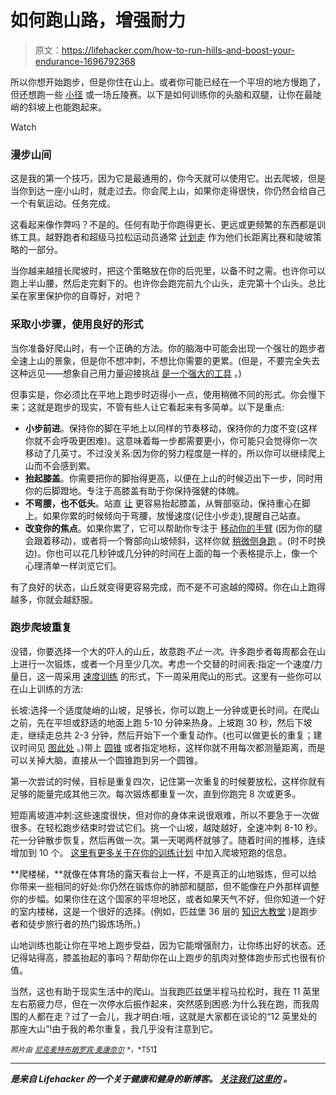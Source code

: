 # 如何跑山路，增强耐力

> 原文：<https://lifehacker.com/how-to-run-hills-and-boost-your-endurance-1696792368>

所以你想开始跑步，但是你住在山上。或者你可能已经在一个平坦的地方慢跑了，但还想跑一些 [小径](http://vitals.lifehacker.com/how-to-take-your-running-to-the-trails-for-a-more-sati-1692428030) 或一场丘陵赛。以下是如何训练你的头脑和双腿，让你在最陡峭的斜坡上也能跑起来。

Watch

### 漫步山间

这是我的第一个技巧，因为它是最通用的，你今天就可以使用它。出去爬坡，但是当你到达一座小山时，就走过去。你会爬上山，如果你走得很快，你仍然会给自己一个有氧运动。任务完成。

这看起来像作弊吗？不是的。任何有助于你跑得更长、更远或更频繁的东西都是训练工具。越野跑者和超级马拉松运动员通常 [计划走](http://trailandultrarunning.com/is-walking-the-key-to-faster-ultra-marathons/) 作为他们长距离比赛和陡坡策略的一部分。

当你越来越擅长爬坡时，把这个策略放在你的后兜里，以备不时之需。也许你可以跑上半山腰，然后走完剩下的。也许你会跑完前九个山头，走完第十个山头。总比呆在家里保护你的自尊好，对吧？

### 采取小步骤，使用良好的形式

当你准备好爬山时，有一个正确的方法。你的脑海中可能会出现一个强壮的跑步者全速上山的景象，但是你不想冲刺，不想比你需要的更累。(但是，不要完全失去这种远见——想象自己用力量迎接挑战 [是一个强大的工具](http://vitals.lifehacker.com/use-visualization-to-power-through-tough-workouts-1691725163) 。)

但事实是，你必须比在平地上跑步时迈得小一点，使用稍微不同的形式。你会慢下来；这就是跑步的现实，不管有些人让它看起来有多简单。以下是重点:

*   **小步前进**。保持你的脚在平地上以同样的节奏移动，保持你的力度不变(这样你就不会呼吸更困难)。这意味着每一步都需要更小，你可能只会觉得你一次移动了几英寸。不过没关系:因为你的努力程度是一样的，所以你可以继续爬上山而不会感到累。
*   **抬起膝盖**。你需要把你的脚抬得更高，以便在上山的时候迈出下一步，同时用你的后脚蹬地。专注于高膝盖有助于你保持强健的体魄。
*   **不弯腰，也不低头**。站直 [让](http://runnersconnect.net/running-training-articles/hill-running-form/) 更容易抬起膝盖，从臀部驱动，保持重心在脚上。如果你累的时候倾向于弯腰，放慢速度(记住小步走),提醒自己站直。
*   **改变你的焦点**。如果你累了，它可以帮助你专注于 [移动你的手臂](http://www.runnersworld.com/trail-running-training/going?page=single) (因为你的腿会跟着移动)，或者将一个臀部向山坡倾斜，这样你就 [稍微侧身跑](http://lornpearsontrains.co.uk/2012/03/15/up-hill-running-tips/) 。(时不时换边)。你也可以花几秒钟或几分钟的时间在上面的每一个表格提示上，像一个心理清单一样浏览它们。

有了良好的状态，山丘就变得更容易完成，而不是不可逾越的障碍。你在山上跑得越多，你就会越舒服。

### 跑步爬坡重复

没错，你要选择一个大的吓人的山丘，故意跑*不止一次*。许多跑步者每周都会在山上进行一次锻炼，或者一个月至少几次。考虑一个交替的时间表:指定一个速度/力量日，这一周采用 [速度训练](http://vitals.lifehacker.com/how-to-add-speedwork-to-your-running-to-get-stronger-a-1695337461) 的形式，下一周采用爬山的形式。这里有一些你可以在山上训练的方法:

长坡:选择一个适度陡峭的山坡，足够长，你可以跑上一分钟或更长时间。在爬山之前，先在平坦或舒适的地面上跑 5-10 分钟来热身。上坡跑 30 秒，然后下坡走，继续走总共 2-3 分钟，然后开始下一个重复动作。(也可以做更长的重复；建议时间见 [图此处](http://www.runnersworld.com/race-training/mastering-hill-workouts) 。)带上 [圆锥](http://soccer.epicsports.com/cat/384/f-c20/index.html) 或者指定地标，这样你就不用每次都测量距离，而是可以关掉大脑，直接从一个圆锥跑到另一个圆锥。

第一次尝试的时候，目标是重复四次，记住第一次重复的时候要放松，这样你就有足够的能量完成其他三次。每次锻炼都重复一次，直到你跑完 8 次或更多。

短距离坡道冲刺:这些速度很快，但对你的身体来说很艰难，所以不要急于一次做很多。在轻松跑步结束时尝试它们。挑一个山坡，越陡越好，全速冲刺 8-10 秒。花一分钟散步恢复，然后再做一次。第一天喝两杯就够了。随着时间的推移，连续增加到 10 个。 [这里有更多关于在你的训练计划](http://running.competitor.com/2013/11/training/steep-hill-sprints_9050) 中加入爬坡短跑的信息。

**爬楼梯，**就像在体育场的露天看台上一样，不是真正的山地锻炼，但可以给你带来一些相同的好处:你仍然在锻炼你的肺部和腿部，但不能像在户外那样调整你的步幅。如果你住在这个国家的平坦地区，或者如果天气不好，但你知道一个好的室内楼梯，这是一个很好的选择。(例如，匹兹堡 36 层的 [知识大教堂](http://en.wikipedia.org/wiki/Cathedral_of_Learning) )是跑步者和徒步旅行者的热门锻炼场所。)

山地训练也能让你在平地上跑步受益，因为它能增强耐力，让你练出好的状态。还记得站得高，膝盖抬起的事吗？帮助你在山上跑步的肌肉对整体跑步形式也很有价值。

当然，这也有助于现实生活中的爬山。当我跑匹兹堡半程马拉松时，我在 11 英里左右筋疲力尽，但在一次停水后振作起来，突然感到困惑:为什么我在跑，而我周围的人都在走？过了一会儿，我才明白:哦，这就是大家都在谈论的“12 英里处的那座大山”!由于我的希尔重复，我几乎没有注意到它。

<small>*照片由*</small> [<small>*尼克*</small>](https://www.flickr.com/photos/34517490@N00/8035512270)<small></small>*[<small>*麦特布朗*</small>](https://www.flickr.com/photos/londonmatt/16447485557)<small></small>*[<small>*罗宾·麦康奈尔*</small>](https://www.flickr.com/photos/robinmcconnell/7436829354) <small>*，*T51】**</small>**

* * *

**[](http://vitals.lifehacker.com/)**是来自 Lifehacker 的一个关于健康和健身的新博客。* [*关注我们这里的*](https://twitter.com/VitalsLH) *。****